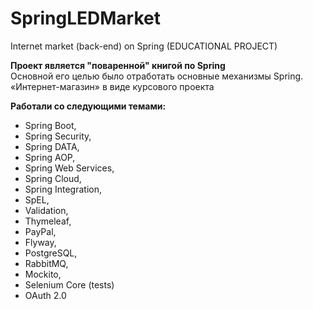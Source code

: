 # SpringLEDMarket
Internet market (back-end) on Spring (EDUCATIONAL PROJECT)

**Проект является "поваренной" книгой по Spring**  
Основной его целью было отработать основные механизмы Spring.  
«Интернет-магазин» в виде курсового проекта  

**Работали со следующими темами:**  
* Spring Boot,    
* Spring Security,  
* Spring DATA,  
* Spring AOP,   
* Spring Web Services,   
* Spring Cloud,   
* Spring Integration,  
* SpEL,   
* Validation,   
* Thymeleaf,  
* PayPal,  
* Flyway,  
* PostgreSQL,  
* RabbitMQ,  
* Mockito,  
* Selenium Core (tests)  
* OAuth 2.0  
